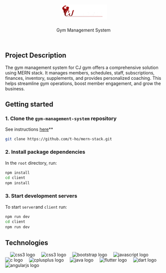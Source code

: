 <!-- PROJECT LOGO -->
<h1>
  <div  align="center">
  <a  href="https://github.com/inupaUdara/gym-management-system">
      <img  src="https://github.com/inupaUdara/gym-management-system/blob/final/client/src/assets/cjgym.png"  alt="Logo" >
  </a>
</h1>
<p align=center>Gym Management System</p>
<br>

## Project Description
The gym management system for CJ gym offers a comprehensive solution using MERN stack. It  manages members, schedules, staff, subscriptions, finances, inventory, supplements, and provides personalized coaching. This helps streamline gym operations, boost member engagement, and grow the business.


## Getting started

### 1. Clone the `gym-management-system` repository

See instructions [here](https://github.com/t-ho/mern-stack/blob/expo/README.md)**

```bash
git clone https://github.com/t-ho/mern-stack.git
```

### 2. Install package dependencies

In the `root` directory, run:

```bash
npm install
cd client
npm install
```

### 3. Start development servers

To start `server`and `client` run:

```bash
npm run dev
cd client
npm run dev

```

## Technologies 

<div align="left">
  <img width="12" />
  <img src='https://cdn.jsdelivr.net/gh/devicons/devicon@master/icons/javascript/javascript-original.svg' height="40" alt="css3 logo"/>
  <img width="12" />
  <img src="https://cdn.jsdelivr.net/gh/devicons/devicon@master/icons/react/react-original-wordmark.svg" height="40" alt="css3 logo"  />
  <img width="12" />
  <img src="https://cdn.jsdelivr.net/gh/devicons/devicon/icons/bootstrap/bootstrap-original.svg" height="40" alt="bootstrap logo"  />
  <img width="12" />
  <img src="https://cdn.jsdelivr.net/gh/devicons/devicon/icons/javascript/javascript-original.svg" height="40" alt="javascript logo"  />
  <img width="12" />
  <img src="https://cdn.jsdelivr.net/gh/devicons/devicon/icons/c/c-original.svg" height="40" alt="c logo"  />
  <img width="12" />
  <img src="https://cdn.jsdelivr.net/gh/devicons/devicon/icons/cplusplus/cplusplus-original.svg" height="40" alt="cplusplus logo"  />
  <img width="12" />
  <img src="https://cdn.jsdelivr.net/gh/devicons/devicon/icons/java/java-original.svg" height="40" alt="java logo"  />
  <img width="12" />
  <img src="https://cdn.jsdelivr.net/gh/devicons/devicon/icons/flutter/flutter-original.svg" height="40" alt="flutter logo"  />
  <img width="12" />
  <img src="https://cdn.jsdelivr.net/gh/devicons/devicon/icons/dart/dart-original.svg" height="40" alt="dart logo"  />
  <img width="12" />
  <img src="https://cdn.jsdelivr.net/gh/devicons/devicon/icons/angularjs/angularjs-original.svg" height="40" alt="angularjs logo"  />
</div>

<div align="left">

</div>





